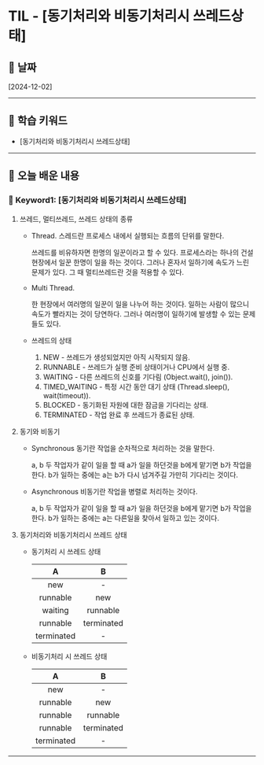 # TIL - [동기처리와 비동기처리시 쓰레드상태]

## 📅 날짜
[2024-12-02]

---

## 📌 학습 키워드
- [동기처리와 비동기처리시 쓰레드상태]

---

## 📖 오늘 배운 내용

### 🔹 Keyword1: [동기처리와 비동기처리시 쓰레드상태]

1. 쓰레드, 멀티쓰레드, 쓰레드 상태의 종류

    - Thread. 스레드란 프로세스 내에서 실행되는 흐름의 단위를 말한다.

        쓰레드를 비유하자면 한명의 일꾼이라고 할 수 있다. 프로세스라는 하나의 건설현장에서 일꾼 한명이 일을 하는 것이다. 그러나 혼자서 일하기에 속도가 느린 문제가 있다. 그 때 멀티쓰레드란 것을 적용할 수 있다. 

    - Multi Thread.   
    
        한 현장에서 여러명의 일꾼이 일을 나누어 하는 것이다. 일하는 사람이 많으니 속도가 빨라지는 것이 당연하다. 그러나 여러명이 일하기에 발생할 수 있는 문제들도 있다.

    - 쓰레드의 상태

        1. NEW - 쓰레드가 생성되었지만 아직 시작되지 않음.
        1. RUNNABLE - 쓰레드가 실행 준비 상태이거나 CPU에서 실행 중.
        1. WAITING - 다른 쓰레드의 신호를 기다림 (Object.wait(), join()).
        1. TIMED_WAITING - 특정 시간 동안 대기 상태 (Thread.sleep(), wait(timeout)).
        1. BLOCKED - 동기화된 자원에 대한 잠금을 기다리는 상태.
        1. TERMINATED - 작업 완료 후 쓰레드가 종료된 상태.
    
1. 동기와 비동기

    - Synchronous 동기란 작업을 순차적으로 처리하는 것을 말한다.

        a, b 두 작업자가 같이 일을 할 때 a가 일을 하던것을 b에게 맡기면 b가 작업을 한다. b가 일하는 중에는 a는 b가 다시 넘겨주길 가만히 기다리는 것이다.
    
    - Asynchronous 비동기란 작업을 병렬로 처리하는 것이다.

        a, b 두 작업자가 같이 일을 할 때 a가 일을 하던것을 b에게 맡기면 b가 작업을 한다. b가 일하는 중에는 a는 다른일을 찾아서 일하고 있는 것이다.
    
1. 동기처리와 비동기처리시 쓰레드 상태

    - 동기처리 시 쓰레드 상태

        |A|B|
        |:-:|:-:|
        |new|-|
        |runnable|new|
        |waiting|runnable|
        |runnable|terminated|
        |terminated|-|

    - 비동기처리 시 쓰레드 상태

        |A|B|
        |:-:|:-:|
        |new|-|
        |runnable|new|
        |runnable|runnable|
        |runnable|terminated|
        |terminated|-|

    



---
